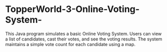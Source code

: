 # TopperWorld-3-Online-Voting-System-
This Java program simulates a basic Online Voting System. Users can view a list of candidates, cast their votes, and see the voting results. The system maintains a simple vote count for each candidate using a map.
